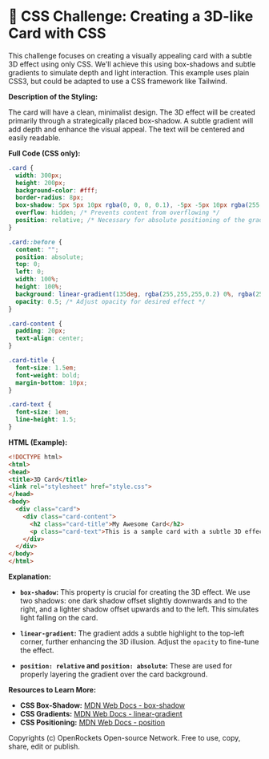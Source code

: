# 🐞 CSS Challenge:  Creating a 3D-like Card with CSS


This challenge focuses on creating a visually appealing card with a subtle 3D effect using only CSS.  We'll achieve this using box-shadows and subtle gradients to simulate depth and light interaction.  This example uses plain CSS3, but could be adapted to use a CSS framework like Tailwind.

**Description of the Styling:**

The card will have a clean, minimalist design.  The 3D effect will be created primarily through a strategically placed box-shadow.  A subtle gradient will add depth and enhance the visual appeal.  The text will be centered and easily readable.

**Full Code (CSS only):**

```css
.card {
  width: 300px;
  height: 200px;
  background-color: #fff;
  border-radius: 8px;
  box-shadow: 5px 5px 10px rgba(0, 0, 0, 0.1), -5px -5px 10px rgba(255, 255, 255, 0.5); /* Key to the 3D effect */
  overflow: hidden; /* Prevents content from overflowing */
  position: relative; /* Necessary for absolute positioning of the gradient */
}

.card::before {
  content: "";
  position: absolute;
  top: 0;
  left: 0;
  width: 100%;
  height: 100%;
  background: linear-gradient(135deg, rgba(255,255,255,0.2) 0%, rgba(255,255,255,0) 100%);
  opacity: 0.5; /* Adjust opacity for desired effect */
}

.card-content {
  padding: 20px;
  text-align: center;
}

.card-title {
  font-size: 1.5em;
  font-weight: bold;
  margin-bottom: 10px;
}

.card-text {
  font-size: 1em;
  line-height: 1.5;
}
```

**HTML (Example):**

```html
<!DOCTYPE html>
<html>
<head>
<title>3D Card</title>
<link rel="stylesheet" href="style.css">
</head>
<body>
  <div class="card">
    <div class="card-content">
      <h2 class="card-title">My Awesome Card</h2>
      <p class="card-text">This is a sample card with a subtle 3D effect created using CSS.</p>
    </div>
  </div>
</body>
</html>
```

**Explanation:**

* **`box-shadow`:** This property is crucial for creating the 3D effect.  We use two shadows: one dark shadow offset slightly downwards and to the right, and a lighter shadow offset upwards and to the left. This simulates light falling on the card.

* **`linear-gradient`:** The gradient adds a subtle highlight to the top-left corner, further enhancing the 3D illusion.  Adjust the `opacity` to fine-tune the effect.

* **`position: relative` and `position: absolute`:**  These are used for properly layering the gradient over the card background.

**Resources to Learn More:**

* **CSS Box-Shadow:** [MDN Web Docs - box-shadow](https://developer.mozilla.org/en-US/docs/Web/CSS/box-shadow)
* **CSS Gradients:** [MDN Web Docs - linear-gradient](https://developer.mozilla.org/en-US/docs/Web/CSS/linear-gradient)
* **CSS Positioning:** [MDN Web Docs - position](https://developer.mozilla.org/en-US/docs/Web/CSS/position)


Copyrights (c) OpenRockets Open-source Network. Free to use, copy, share, edit or publish.

